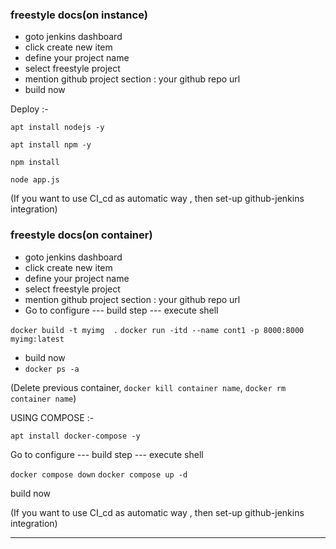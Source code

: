 ### freestyle docs(on instance)

  - goto jenkins dashboard
  - click create new item
  - define your project name
  - select freestyle project
  - mention github project section : your github repo url
  - build now


Deploy :-

`apt install nodejs -y`

`apt install npm -y`

`npm install`

`node app.js`

(If you want to use CI_cd as automatic way , then set-up github-jenkins integration)

### freestyle docs(on container)

  - goto jenkins dashboard
  - click create new item
  - define your project name
  - select freestyle project
  - mention github project section : your github repo url
  - Go to configure --- build step --- execute shell

`docker build -t myimg  .`
`docker run -itd --name cont1 -p 8000:8000 myimg:latest`

  - build now
  - `docker ps -a`

(Delete previous container, `docker kill container name`, `docker rm container name`)

USING COMPOSE :-

`apt install docker-compose -y`

Go to configure --- build step --- execute shell

`docker compose down`
`docker compose up -d`

build now

(If you want to use CI_cd as automatic way , then set-up github-jenkins integration)

-----
